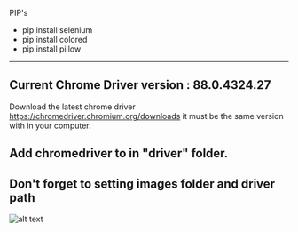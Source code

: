 PIP's

- pip install selenium
- pip install colored
- pip install pillow
-----
Current Chrome Driver version : 88.0.4324.27
-----
Download the latest chrome driver https://chromedriver.chromium.org/downloads
it must be the same version with in your computer.

Add chromedriver to in "driver" folder.
-----
Don't forget to setting images folder and driver path
-----
![alt text](https://i.ibb.co/XVTKf3N/indir.png)
